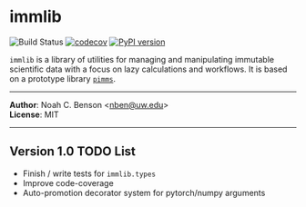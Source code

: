 # immlib

![Build Status](https://github.com/noahbenson/immlib/actions/workflows/tests.yml/badge.svg)
[![codecov](https://codecov.io/gh/noahbenson/immlib/graph/badge.svg?token=8KO3K6DUX4)](https://codecov.io/gh/noahbenson/immlib)
[![PyPI version](https://badge.fury.io/py/immlib.svg)](https://badge.fury.io/py/immlib)

`immlib` is a library of utilities for managing and manipulating immutable
scientific data with a focus on lazy calculations and workflows. It is based on
a prototype library [`pimms`](https://github.com/noahbenson/pimms).

---

**Author**: Noah C. Benson &lt;[nben@uw.edu](mailto:nben@uw.edu)&gt;  
**License**: MIT

---

## Version 1.0 TODO List

* Finish / write tests for `immlib.types`
* Improve code-coverage
* Auto-promotion decorator system for pytorch/numpy arguments
